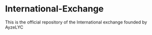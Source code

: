# International-Exchange
This is the official repository of the International exchange founded by AyzeLYC
